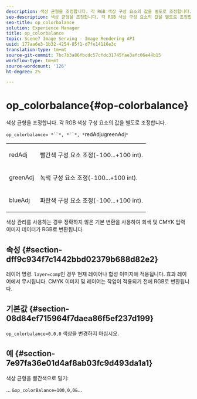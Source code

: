 ```yaml
---
description: 색상 균형을 조정합니다. 각 RGB 색상 구성 요소의 값을 별도로 조정합니다.
seo-description: 색상 균형을 조정합니다. 각 RGB 색상 구성 요소의 값을 별도로 조정합니다.
seo-title: op_colorbalance
solution: Experience Manager
title: op_colorbalance
topic: Scene7 Image Serving - Image Rendering API
uuid: 177aa6e3-1b32-4254-85f1-d7fe14116e3c
translation-type: tm+mt
source-git-commit: 7bc7b3a86fbcdc57cfdc31745fae3afc06e44b15
workflow-type: tm+mt
source-wordcount: '126'
ht-degree: 2%

---
```



# op_colorbalance{#op-colorbalance}

색상 균형을 조정합니다. 각 RGB 색상 구성 요소의 값을 별도로 조정합니다.

`op_colorbalance= *``*, *``*, *`redAdjugreenAdj`*`

<table id="simpletable_BBDAA6FE9A0E48E3BD8304BDED776713"> 
 <tr class="strow"> 
  <td class="stentry"> <p><span class="varname"> redAdj</span> </p></td> 
  <td class="stentry"> <p>빨간색 구성 요소 조정(-100...+100 int). </p></td> 
 </tr> 
 <tr class="strow"> 
  <td class="stentry"> <p><span class="varname"> greenAdj</span> </p></td> 
  <td class="stentry"> <p>녹색 구성 요소 조정(-100...+100 int). </p></td> 
 </tr> 
 <tr class="strow"> 
  <td class="stentry"> <p><span class="varname"> blueAdj</span> </p></td> 
  <td class="stentry"> <p>파란색 구성 요소 조정(-100...+100 int). </p></td> 
 </tr> 
</table>

색상 관리를 사용하는 경우 정확하지 않은 기본 변환을 사용하여 회색 및 CMYK 입력 이미지 데이터가 RGB로 변환됩니다.

## 속성 {#section-dff9c934f7c1442bbd02379b688d82e2}

레이어 명령. `layer=comp`인 경우 현재 레이어나 합성 이미지에 적용됩니다. 효과 레이어에서 무시됩니다. CMYK 이미지 및 레이어는 작업이 적용되기 전에 RGB로 변환됩니다.

## 기본값 {#section-08d84ef715964f7daea86f5ef237d199}

`op_colorbalance=0,0,0` 색상을 변경하지 마십시오.

## 예 {#section-7e97fa36e01d4af8ab03fc9d493da1a1}

색상 균형을 빨간색으로 밀기:

… `&op_colorBalance=100,0,0&`…
